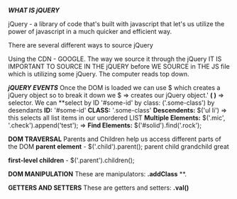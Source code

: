 ***WHAT IS jQUERY***

jQuery - a library of code that's built with javascript that let's us utilize the power of javascript in a much quicker and efficient way.

There are several different ways to source jQuery

Using the CDN - GOOGLE.  The way we source it through the jQuery 
IT IS IMPORTANT TO SOURCE IN THE jQUERY before WE SOURCE in THE JS file which is utilizing some jQuery.  The computer reads top down.


***jQUERY EVENTS***
Once the DOM is loaded we can use $ which creates a jQuery object so to break it down we
$ => creates our jQuery object.'
**(   )** => selector.  We can **select by ID '#some-id' by class: ('.some-class') by desendants 
**ID:** '#some-id'
**CLASS:** '.some-class' 
**Descendents:** $('ul li') => this selects all list items in our unordered LIST
**Multiple Elements:** $('.mic', '.check').append('test'); => 
**Find Elements:** $('#solid').find('.rock');


**DOM TRAVERSAL**
Parents and Children help us access different parts of the DOM
**parent element** - $('.child').parent();
parent
    child
        grandchild
            great

**first-level children** - $('.parent').children();

**DOM MANIPULATION**
These are manipulators:
**.addClass**
**.

**GETTERS AND SETTERS**
These are getters and setters:
**.val()**

